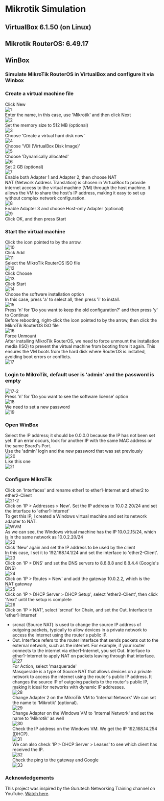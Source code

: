 # Mikrotik Simulation  
## VirtualBox 6.1.50 (on Linux)  
## Mikrotik RouterOS: 6.49.17  
## WinBox  

### Simulate MikroTik RouterOS in VirtualBox and configure it via Winbox  

### Create a virtual machine file
Click New  
![1](https://github.com/user-attachments/assets/c6c9406f-7b0a-4bca-8428-d5df4db73ee6)  
Enter the name, in this case, use 'Mikrotik' and then click Next  
![2](https://github.com/user-attachments/assets/3f8a897b-0e16-4374-a1c5-016921354886)  
Set the memory size to 512 MB (optional)  
![3](https://github.com/user-attachments/assets/fb0393f5-c1e1-43a4-8d8e-0c55941435ad)  
Choose 'Create a virtual hard disk now'  
![4](https://github.com/user-attachments/assets/5c116f95-8b96-42e2-a416-17c0ffa76016)  
Choose 'VDI (VirtualBox Disk Image)'  
![5](https://github.com/user-attachments/assets/04c9fb74-eb1a-4712-88a8-22c29f7f3739)  
Choose 'Dynamically allocated'  
![6](https://github.com/user-attachments/assets/1efe0d84-ec6f-41e1-a756-03ea72672cab)  
Set 2 GB (optional)  
![7](https://github.com/user-attachments/assets/862cc3b5-6123-469b-936d-85233bf7e88d)  
Enable both Adapter 1 and Adapter 2, then choose NAT  
NAT (Network Address Translation) is chosen in VirtualBox to provide internet access to the virtual machine (VM) through the host machine. It allows the VM to share the host's IP address, making it easy to set up without complex network configuration.  
![8](https://github.com/user-attachments/assets/7cbda8ed-56ae-4610-b1bb-6cd11c701576)  
Enable Adapter 3 and choose Host-only Adapter (optional)  
![9](https://github.com/user-attachments/assets/4595c055-7369-4a4d-ae22-bb839354a97d)  
Click OK, and then press Start  
### Start the virtual machine  
Click the icon pointed to by the arrow.  
![10](https://github.com/user-attachments/assets/e1cd91cf-48bb-4834-a91c-dc6fc8d7c979)  
Click Add  
![11](https://github.com/user-attachments/assets/c3cca75b-71d2-4773-992e-d7b177d1c8d4)  
Select the MikroTik RouterOS ISO file  
![12](https://github.com/user-attachments/assets/e98df8b7-2266-4b66-b57e-c7a02a8bd87b)  
Click Choose  
![13](https://github.com/user-attachments/assets/8598a927-16af-4fc1-9c37-9b51e30f305a)  
Click Start  
![14](https://github.com/user-attachments/assets/c59b3d5d-2e29-4457-8674-1e76a76e1ee0)  
Choose the software installation option  
In this case, press 'a' to select all, then press 'i' to install.  
![15](https://github.com/user-attachments/assets/dfd7d6a6-a345-414f-a05c-8114424694eb)  
Press 'n' for 'Do you want to keep the old configuration?' and then press 'y' to Continue  
Before rebooting, right-click the icon pointed to by the arrow, then click the MikroTik RouterOS ISO file  
![16](https://github.com/user-attachments/assets/6abec516-53a2-4bb5-bff8-c4e36b06b6a8)  
Force Unmount  
After installing MikroTik RouterOS, we need to force unmount the installation media (ISO) to prevent the virtual machine from booting from it again. This ensures the VM boots from the hard disk where RouterOS is installed, avoiding boot errors or conflicts.  
![17](https://github.com/user-attachments/assets/4fdc2650-f1ce-40bb-b0f9-3e0ebe7b0cb2)  
### Login to MikroTik, default user is 'admin' and the password is empty  
![17-2](https://github.com/user-attachments/assets/cfaec642-037a-44d1-9fd6-f53aa91264e1)  
Press 'n' for 'Do you want to see the software license' option  
![18](https://github.com/user-attachments/assets/5811a267-f1d7-4cbe-b0bc-99b0d1204d4f)  
We need to set a new password  
![19](https://github.com/user-attachments/assets/ebd1f1c5-6f25-4ec6-af9f-aacd23fb8cd3)  
### Open WinBox  
Select the IP address; it should be 0.0.0.0 because the IP has not been set yet. If an error occurs, look for another IP with the same MAC address or the same Board's Port.  
Use the 'admin' login and the new password that was set previously  
![20](https://github.com/user-attachments/assets/680772b6-63c4-4ffb-9b04-891ce13c8ee0)  
Like this one  
![21](https://github.com/user-attachments/assets/f00aafc2-eeb0-4c82-9678-2e2f87295ba1)  
### Configure MikroTik  
Click on 'Interfaces' and rename ether1 to ether1-Internet and ether2 to ether2-Client  
![21-2](https://github.com/user-attachments/assets/7eb3a0e6-703c-4aab-adad-a181d4eeb241)  
Click on 'IP > Addresses > New'. Set the IP address to 10.0.2.20/24 and set the interface to 'ether1-Internet'  
To get this IP, I created a Windows virtual machine and set its network adapter to NAT.    
![WVM](https://github.com/user-attachments/assets/c5f51c85-2c0a-4055-87ec-b60fb625ad6e)  
As we can see, the Windows virtual machine has the IP 10.0.2.15/24, which is in the same network as 10.0.2.20/24  
![22](https://github.com/user-attachments/assets/6aa0dda5-50a9-457e-8baa-f9bebce51ec8)  
Click 'New' again and set the IP address to be used by the client  
In this case, I set it to 192.168.14.1/24 and set the interface to 'ether2-Client'.  
![23](https://github.com/user-attachments/assets/3499c175-01e7-448b-b034-07887302e2b1)  
Click on 'IP > DNS' and set the DNS servers to 8.8.8.8 and 8.8.4.4 (Google's DNS)  
![24](https://github.com/user-attachments/assets/6e7d39a3-8045-48fb-9c84-23274c09e751)  
Click on 'IP > Routes > New' and add the gateway 10.0.2.2, which is the NAT gateway  
![25](https://github.com/user-attachments/assets/8baefd96-75f4-4a04-bd0c-a10fc6feba9e)  
Click on 'IP > DHCP Server > DHCP Setup', select 'ether2-Client', then click 'Next' until the setup is complete  
![26](https://github.com/user-attachments/assets/1e9efcb5-a58b-4d54-ab50-856c8a242406)  
Click on 'IP > NAT', select 'srcnat' for Chain, and set the Out. Interface to 'ether1-Internet'  
- srcnat (Source NAT) is used to change the source IP address of outgoing packets, typically to allow devices in a private network to access the internet using the router's public IP.  
- Out. Interface refers to the router interface that sends packets out to the external network, such as the internet. For example, if your router connects to the internet via ether1-Internet, you set Out. Interface to ether1-Internet to apply NAT on packets leaving through that interface.  
![27](https://github.com/user-attachments/assets/23a35bda-06c9-4951-8d39-e05d03bf5c0e)  
For Action, select 'masquerade'  
Masquerade is a type of Source NAT that allows devices on a private network to access the internet using the router's public IP address. It changes the source IP of outgoing packets to the router's public IP, making it ideal for networks with dynamic IP addresses.  
![28](https://github.com/user-attachments/assets/e81104f6-d088-4ecb-b170-f69465944c39)  
Change Adapter 2 on the MikroTik VM to 'Internal Network'
We can set the name to 'Mikrotik' (optional).  
![29](https://github.com/user-attachments/assets/dc39ea82-59f3-4996-88dd-22d89ab6d093)  
Change Adapter on the Windows VM to 'Internal Network' and set the name to 'Mikrotik' as well  
![30](https://github.com/user-attachments/assets/a7fe8036-2a62-4fd8-b927-adb8c6d0ac84)  
Check the IP address on the Windows VM. We get the IP 192.168.14.254 (DHCP).  
![31](https://github.com/user-attachments/assets/81e2bde8-58cd-489f-9711-c5821df844ad)  
We can also check 'IP > DHCP Server > Leases' to see which client has received the IP.  
![32](https://github.com/user-attachments/assets/1e0deb10-9f4d-4366-a5e7-5f9d446ea58d)  
Check the ping to the gateway and Google  
![33](https://github.com/user-attachments/assets/02c47b34-a26b-4914-828d-a8acbc2d0fa5)


### Acknowledgements  
This project was inspired by the Gurutech Networking Training channel on YouTube. [Watch here](https://youtu.be/OMsGPKRLabM?si=deYNErJEqcOB26Tq).  
